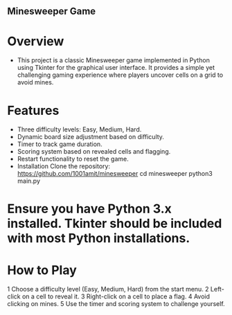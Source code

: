 ## Minesweeper Game
# Overview
- This project is a classic Minesweeper game implemented in Python using Tkinter for the graphical user interface. It provides a simple yet challenging gaming experience where players uncover cells on a grid to avoid mines.

# Features
- Three difficulty levels: Easy, Medium, Hard.
- Dynamic board size adjustment based on difficulty.
- Timer to track game duration.
- Scoring system based on revealed cells and flagging.
- Restart functionality to reset the game.
- Installation
        Clone the repository: https://github.com/1001amit/minesweeper
        cd minesweeper
        python3 main.py

# Ensure you have Python 3.x installed. Tkinter should be included with most Python installations.

# How to Play
1 Choose a difficulty level (Easy, Medium, Hard) from the start menu.
2 Left-click on a cell to reveal it.
3 Right-click on a cell to place a flag.
4 Avoid clicking on mines.
5 Use the timer and scoring system to challenge yourself.
